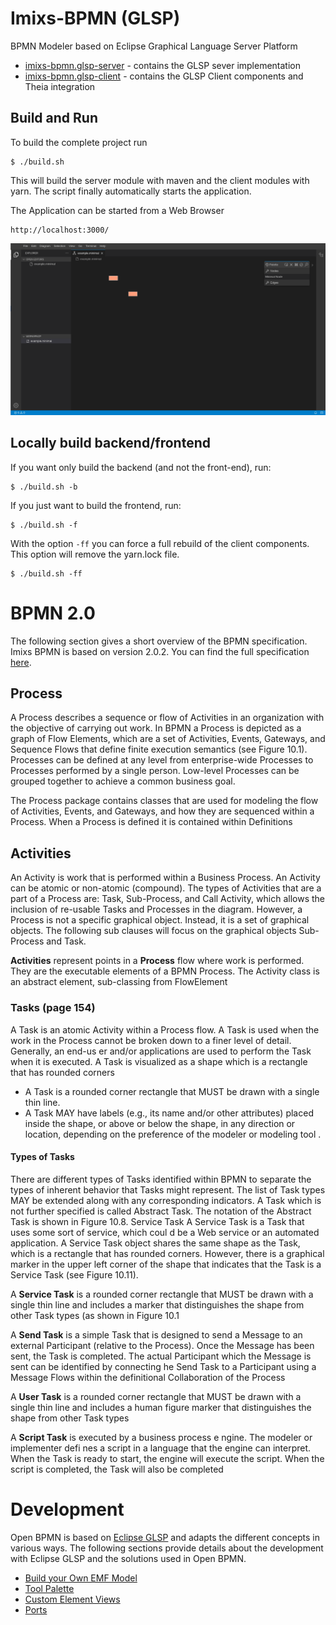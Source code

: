 # Imixs-BPMN (GLSP)

BPMN Modeler based on Eclipse Graphical Language Server Platform

 - [imixs-bpmn.glsp-server](./imixs-bpmn.glsp-server/README.md) - contains the GLSP sever implementation
 - [imixs-bpmn.glsp-client](./imixs-bpmn.glsp-client/README.md) - contains the GLSP Client components and Theia integration


## Build and Run

To build the complete project run 

	$ ./build.sh

This will build the server module with maven and the client modules with yarn. The script finally automatically starts the application.

The Application can be started from a Web Browser

	http://localhost:3000/

	
<img src="./doc/imixs-bpmn-001.png" />


## Locally build backend/frontend

If you want only build the backend (and not the front-end), run:

	$ ./build.sh -b

If you just want to build the frontend, run:

	$ ./build.sh -f

With the option `-ff` you can force a full rebuild of the client components. This option will remove the yarn.lock file. 

	$ ./build.sh -ff

# BPMN 2.0

The following section gives a short overview of the BPMN specification. Imixs BPMN is based on version 2.0.2. You can find the full specification [here](https://www.omg.org/spec/BPMN/2.0.2/PDF).

## Process 

A Process describes a sequence or flow of Activities in an organization with the objective of carrying out work. In BPMN a Process is depicted as a graph of Flow Elements, which are a set of Activities, Events, Gateways, and Sequence Flows that define finite execution semantics (see Figure 10.1). Processes can be defined at any level from enterprise-wide Processes to Processes performed by a single person. Low-level Processes can be grouped together to achieve a common business goal.

The Process package contains classes that are used for modeling the flow of Activities, Events, and Gateways, and how they are sequenced within a Process. When a Process is defined it is contained within Definitions

## Activities

An Activity is work that is performed within a Business Process. An Activity can be atomic or non-atomic (compound). The types of Activities that are a part of a Process are: Task, Sub-Process, and Call Activity, which allows the inclusion of re-usable Tasks and Processes in the diagram. However, a Process is not a specific graphical object. Instead, it is a set of graphical objects. The following sub clauses will focus on the graphical objects Sub-Process and Task.

**Activities** represent points in a **Process** flow where work is performed. They are the executable elements of a BPMN Process.
The Activity class is an abstract element, sub-classing from FlowElement


### Tasks (page 154)

A Task is an atomic Activity within a Process flow. A Task is used when the work in the Process cannot be broken down to a finer level of detail. Generally, an end-us er and/or applications are used to perform the Task when it is executed.
A Task is visualized as a shape which is a rectangle that has rounded corners 

 - A Task is a rounded corner rectangle that MUST be drawn with a single thin line.
 - A Task MAY have labels (e.g., its name and/or other attributes) placed inside the shape, or above or below the shape, in any direction or location, depending on the preference of the modeler or modeling tool . 

####  Types of Tasks

There are different types of Tasks identified within BPMN to separate the types of inherent behavior that Tasks might represent. The list of Task types MAY be extended along with any corresponding indicators. A Task which is not further specified is called Abstract Task. The notation of the Abstract
Task is shown in Figure 10.8.
Service Task
A Service Task is a Task that uses some sort of service, which coul d be a Web service or an automated application.
A Service Task object shares the same shape as the Task, which is a rectangle that has rounded corners. However, there
is a graphical marker in the upper left corner of the shape that indicates that the Task is a Service Task (see Figure
10.11).

A **Service Task** is a rounded corner rectangle that MUST be drawn with a single thin line and includes a marker that
distinguishes the shape from other Task types (as shown in Figure 10.1

A **Send Task** is a simple Task that is designed to send a Message to an external Participant (relative to the Process). Once the Message has been sent, the Task is completed. The actual Participant which the Message is sent can be identified by connecting he Send Task to a Participant using a Message Flows within the definitional Collaboration of the Process 

A **User Task**  is a rounded corner rectangle that MUST be drawn with a single thin line and includes a human figure
marker that distinguishes the shape from other Task types

A **Script Task** is executed by a business process e ngine. The modeler or implementer defi nes a script in a language that
the engine can interpret. When the Task is ready to start, the engine will execute the script. When the script is completed,
the Task will also be completed


# Development

Open BPMN is based on [Eclipse GLSP](https://www.eclipse.org/glsp/) and adapts the different concepts in various ways. The following sections provide details about the development with Eclipse GLSP and the solutions used in Open BPMN.

 - [Build your Own EMF Model](./doc/BPMN_EMF.md)
 - [Tool Palette](./doc/TOOL_PALETTE.md)
 - [Custom Element Views](./doc/CUSTOM_VIEWS.md)
 - [Ports](./doc/PORTS.md)
 
 
 
 
